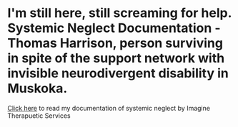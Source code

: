 # I'm still here, still screaming for help. Systemic Neglect Documentation - Thomas Harrison, person surviving in spite of the support network with invisible neurodivergent disability in Muskoka.

[Click here](https://drive.google.com/drive/folders/1pvUYpBzoYhTSPigD5ffIcxf1YTxxTkba?usp=sharing) to read my documentation of systemic neglect by Imagine Therapuetic Services